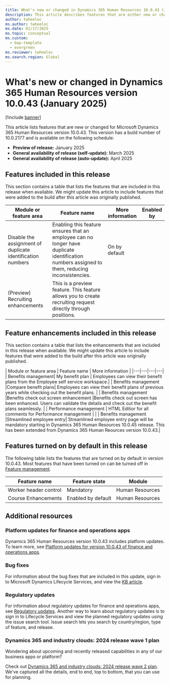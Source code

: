 ```yaml
---
title: What's new or changed in Dynamics 365 Human Resources 10.0.43 (January 2025)
description: This article describes features that are either new or changed in the Microsoft Dynamics 365 Human Resources version 10.0.43 preview release.
author: twheeloc
ms.author: twheeloc
ms.date: 01/17/2025
ms.topic: conceptual
ms.custom: 
  - bap-template
  - evergreen
ms.reviewer: twheeloc
ms.search.region: Global
---
```


# What's new or changed in Dynamics 365 Human Resources version 10.0.43 (January 2025)

[!include [banner](../../includes/preview-banner.md)]

This article lists features that are new or changed for Microsoft Dynamics 365 Human Resources version 10.0.43. This version has a build number of 10.0.2177 and is available on the following schedule:

- **Preview of release:** January 2025
- **General availability of release (self-update):** March 2025
- **General availability of release (auto-update):** April 2025

## Features included in this release

This section contains a table that lists the features that are included in this release when available. We might update this article to include features that were added to the build after this article was 
originally published.

| Module or feature area | Feature name | More information | Enabled by |
|---|---|---|---|
|Disable the assignment of duplicate identification numbers|	Enabling this feature ensures that an employee can no longer have duplicate identification numbers assigned to them, reducing inconsistencies.|	On by default|
|(Preview) Recruiting enhancements|	This is a preview feature. This feature allows you to create recruiting request directly through positions.	| |

## Feature enhancements included in this release

This section contains a table that lists the enhancements that are included in this release when available. We might update this article to include features that were added to the build after this article was 
originally published.

| Module or feature area | Feature name | More information | 
|---|---|---|---|
| Benefits management| My benefit plan |	Employees can view their benefit plans from the Employee self service workspace.|
|    Benefits management    |Compare benefit plans|	Employees can view their benefit plans of previous years while checking out the benefit plans. |
|    Benefits management   |Benefits check out screen enhancement 	|Benefits check out screen has been enhanced. Users can validate the details and check out the benefit plans seamlessly.  |
| Performance management | HTML Editior for all comments for Performance management 	|   |
|   Benefits management   |Streamlined employee entry|	Streamlined employee entry page will be mandatory starting in Dynamics 365 Human Resources 10.0.45 release. This has been extended from Dynamics 365 Human Reources version 10.0.43.|


## Features turned on by default in this release

The following table lists the features that are turned on by default in version 10.0.43. Most features that have been turned on can be turned off in [Feature management](../../fin-ops-core/fin-ops/get-started/feature-management/feature-management-overview.md). 

| Feature name | Feature state | Module |
|--------------|---------------|--------|
|Worker header control|	Mandatory|	Human Resources |
|Course Enhancements|	Enabled by default	|Human Resources |

## Additional resources

### Platform updates for finance and operations apps

Dynamics 365 Human Resources version 10.0.43 includes platform updates. To learn more, see [Platform updates for version 10.0.43 of finance and operations apps](../../fin-ops-core/fin-ops/get-started/whats-new-platform-updates-10-0-43.md).

### Bug fixes

For information about the bug fixes that are included in this update, sign in to Microsoft Dynamics Lifecycle Services, and view the [KB article](https://fix.lcs.dynamics.com/Issue/Details?bugId=985753).


### Regulatory updates

For information about regulatory updates for finance and operations apps, see [Regulatory updates](../../finance/localizations/global/regulatory-updates.md). Another way to learn about regulatory updates is to sign in to Lifecycle Services and view the planned regulatory updates using the issue search tool. Issue search lets you search by country/region, type of feature, and release.

### Dynamics 365 and industry clouds: 2024 release wave 1 plan

Wondering about upcoming and recently released capabilities in any of our business apps or platform?

Check out [Dynamics 365 and industry clouds: 2024 release wave 2 plan](/dynamics365/release-plan/2024wave1/finance-supply-chain/dynamics365-finance). We've captured all the details, end to end, top to bottom, that you can use for planning.








